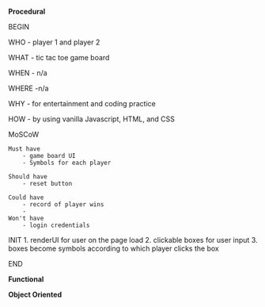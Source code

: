 **Procedural**

BEGIN

WHO - player 1 and player 2

WHAT - tic tac toe game board 

WHEN - n/a

WHERE -n/a 

WHY - for entertainment and coding practice 

HOW - by using vanilla Javascript, HTML, and CSS

MoSCoW

    Must have
        - game board UI
        - Symbols for each player

    Should have
        - reset button

    Could have
        - record of player wins
        - 
    Won't have
        - login credentials

INIT
    1. renderUI for user on the page load
    2. clickable boxes for user input
    3. boxes become symbols according to which player clicks the box

    







END

**Functional**











**Object Oriented**